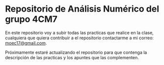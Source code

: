 # Repositorio de Análisis Numérico del grupo 4CM7
En este repositorio voy a subir todas las practicas que realice en la clase, cualquiera que quiera contribuir a el repositorio contactarme a mi correo: <moec17@gmail.com>.

Próximamente estaré actualizando el repositorio para que contenga la descripción de las practicas y los apuntes que las complementen.
